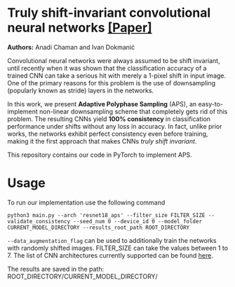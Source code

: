 # Truly shift-invariant convolutional neural networks <a href = ''>[Paper]</a> 
<b>Authors:</b> Anadi Chaman and Ivan Dokmanić

Convolutional neural networks were always assumed to be shift invariant, until recently when it was shown that the classification accuracy of a trained CNN can take a serious hit with merely a 1-pixel shift in input image. One of the primary reasons for this problem is the use of downsampling (popularly known as stride) layers in the networks.

In this work, we present <b>Adaptive Polyphase Sampling</b> (APS), an easy-to-implement non-linear downsampling scheme that completely gets rid of this problem. The resulting CNNs yield <b>100% consistency</b> in classification performance under shifts without any loss in accuracy. In fact, unlike prior works, the  networks exhibit perfect consistency even before training, making it the first approach that makes CNNs <i>truly shift invariant</i>.

This repository contains our code in PyTorch to implement APS.

# Usage
To run our implementation use the following command

```
python3 main.py --arch 'resnet18_aps' --filter_size FILTER_SIZE --validate_consistency --seed_num 0 --device_id 0 --model_folder CURRENT_MODEL_DIRECTORY --results_root_path ROOT_DIRECTORY  
```
```--data_augmentation_flag``` can be used to additionally train the networks with randomly shifted images. FILTER_SIZE can take the values between 1 to 7. The list of CNN architectures currently supported can be found [here](supported_architectures.txt).




The results are saved in the path: ROOT_DIRECTORY/CURRENT_MODEL_DIRECTORY/

